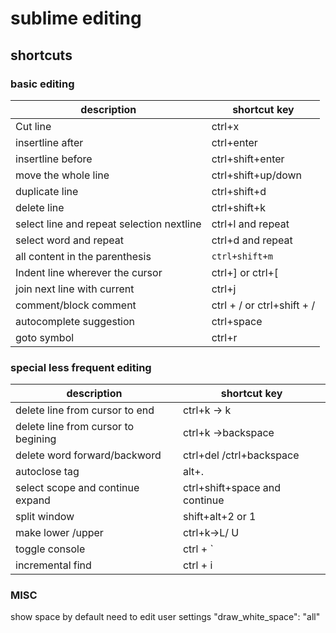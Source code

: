 # sublime editing

## shortcuts  
### basic editing

description  |  shortcut key
-------------|---------------
Cut line | ctrl+x
insertline after| ctrl+enter
insertline before | ctrl+shift+enter
move the whole line| ctrl+shift+up/down
duplicate line| ctrl+shift+d
delete line | ctrl+shift+k
select line and repeat selection nextline| ctrl+l and repeat
select word and repeat|ctrl+d and repeat
all content in the parenthesis| `ctrl+shift+m`
Indent line wherever the cursor| ctrl+] or ctrl+[
join next line with current| ctrl+j
comment/block comment|ctrl + / or ctrl+shift + /
autocomplete suggestion| ctrl+space
goto symbol|ctrl+r


### special less frequent editing
description  |  shortcut key
-------------|---------------
delete line from cursor to end | ctrl+k -> k
delete line from cursor to begining | ctrl+k ->backspace
delete word forward/backword|ctrl+del /ctrl+backspace
autoclose tag| alt+. 
select scope and continue expand| ctrl+shift+space and continue
split window| shift+alt+2 or 1 
make lower /upper | ctrl+k->L/ U
toggle console| ctrl + \`
incremental find | ctrl + i



### MISC

show space by default
need to edit user settings
"draw_white_space": "all" 
